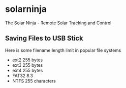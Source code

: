 # solarninja
The Solar Ninja - Remote Solar Tracking and Control

## Saving Files to USB Stick

Here is some filename length limit in popular file systems

* ext2    255 bytes
* ext3    255 bytes
* ext4    255 bytes
* FAT32   8.3 
* NTFS    255 characters

